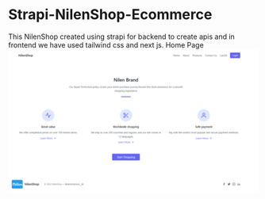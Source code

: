 # Strapi-NilenShop-Ecommerce
This NilenShop created using strapi for backend to create apis and in frontend we have used tailwind css and next js.
Home Page
![alt text](https://github.com/rehmange/Strapi-NilenShop-Ecommerce/blob/main/NilenSite/home.png?raw=true)

